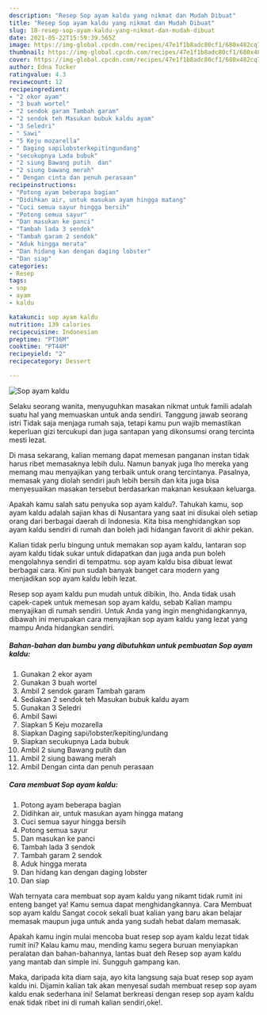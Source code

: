 ```yaml
---
description: "Resep Sop ayam kaldu yang nikmat dan Mudah Dibuat"
title: "Resep Sop ayam kaldu yang nikmat dan Mudah Dibuat"
slug: 18-resep-sop-ayam-kaldu-yang-nikmat-dan-mudah-dibuat
date: 2021-05-22T15:59:39.565Z
image: https://img-global.cpcdn.com/recipes/47e1f1b8adc80cf1/680x482cq70/sop-ayam-kaldu-foto-resep-utama.jpg
thumbnail: https://img-global.cpcdn.com/recipes/47e1f1b8adc80cf1/680x482cq70/sop-ayam-kaldu-foto-resep-utama.jpg
cover: https://img-global.cpcdn.com/recipes/47e1f1b8adc80cf1/680x482cq70/sop-ayam-kaldu-foto-resep-utama.jpg
author: Edna Tucker
ratingvalue: 4.3
reviewcount: 12
recipeingredient:
- "2 ekor ayam"
- "3 buah wortel"
- "2 sendok garam Tambah garam"
- "2 sendok teh Masukan bubuk kaldu ayam"
- "3 Seledri"
- " Sawi"
- "5 Keju mozarella"
- " Daging sapilobsterkepitingundang"
- "secukupnya Lada bubuk"
- "2 siung Bawang putih  dan"
- "2 siung bawang merah"
- " Dengan cinta dan penuh perasaan"
recipeinstructions:
- "Potong ayam beberapa bagian"
- "Didihkan air, untuk masukan ayam hingga matang"
- "Cuci semua sayur hingga bersih"
- "Potong semua sayur"
- "Dan masukan ke panci"
- "Tambah lada 3 sendok"
- "Tambah garam 2 sendok"
- "Aduk hingga merata"
- "Dan hidang kan dengan daging lobster"
- "Dan siap"
categories:
- Resep
tags:
- sop
- ayam
- kaldu

katakunci: sop ayam kaldu 
nutrition: 139 calories
recipecuisine: Indonesian
preptime: "PT36M"
cooktime: "PT44M"
recipeyield: "2"
recipecategory: Dessert

---
```



![Sop ayam kaldu](https://img-global.cpcdn.com/recipes/47e1f1b8adc80cf1/680x482cq70/sop-ayam-kaldu-foto-resep-utama.jpg)

Selaku seorang wanita, menyuguhkan masakan nikmat untuk famili adalah suatu hal yang memuaskan untuk anda sendiri. Tanggung jawab seorang istri Tidak saja menjaga rumah saja, tetapi kamu pun wajib memastikan keperluan gizi tercukupi dan juga santapan yang dikonsumsi orang tercinta mesti lezat.

Di masa  sekarang, kalian memang dapat memesan panganan instan tidak harus ribet memasaknya lebih dulu. Namun banyak juga lho mereka yang memang mau menyajikan yang terbaik untuk orang tercintanya. Pasalnya, memasak yang diolah sendiri jauh lebih bersih dan kita juga bisa menyesuaikan masakan tersebut berdasarkan makanan kesukaan keluarga. 



Apakah kamu salah satu penyuka sop ayam kaldu?. Tahukah kamu, sop ayam kaldu adalah sajian khas di Nusantara yang saat ini disukai oleh setiap orang dari berbagai daerah di Indonesia. Kita bisa menghidangkan sop ayam kaldu sendiri di rumah dan boleh jadi hidangan favorit di akhir pekan.

Kalian tidak perlu bingung untuk memakan sop ayam kaldu, lantaran sop ayam kaldu tidak sukar untuk didapatkan dan juga anda pun boleh mengolahnya sendiri di tempatmu. sop ayam kaldu bisa dibuat lewat berbagai cara. Kini pun sudah banyak banget cara modern yang menjadikan sop ayam kaldu lebih lezat.

Resep sop ayam kaldu pun mudah untuk dibikin, lho. Anda tidak usah capek-capek untuk memesan sop ayam kaldu, sebab Kalian mampu menyajikan di rumah sendiri. Untuk Anda yang ingin menghidangkannya, dibawah ini merupakan cara menyajikan sop ayam kaldu yang lezat yang mampu Anda hidangkan sendiri.

<!--inarticleads1-->

##### Bahan-bahan dan bumbu yang dibutuhkan untuk pembuatan Sop ayam kaldu:

1. Gunakan 2 ekor ayam
1. Gunakan 3 buah wortel
1. Ambil 2 sendok garam Tambah garam
1. Sediakan 2 sendok teh Masukan bubuk kaldu ayam
1. Gunakan 3 Seledri
1. Ambil  Sawi
1. Siapkan 5 Keju mozarella
1. Siapkan  Daging sapi/lobster/kepiting/undang
1. Siapkan secukupnya Lada bubuk
1. Ambil 2 siung Bawang putih  dan
1. Ambil 2 siung bawang merah
1. Ambil  Dengan cinta dan penuh perasaan




<!--inarticleads2-->

##### Cara membuat Sop ayam kaldu:

1. Potong ayam beberapa bagian
1. Didihkan air, untuk masukan ayam hingga matang
1. Cuci semua sayur hingga bersih
1. Potong semua sayur
1. Dan masukan ke panci
1. Tambah lada 3 sendok
1. Tambah garam 2 sendok
1. Aduk hingga merata
1. Dan hidang kan dengan daging lobster
1. Dan siap




Wah ternyata cara membuat sop ayam kaldu yang nikamt tidak rumit ini enteng banget ya! Kamu semua dapat menghidangkannya. Cara Membuat sop ayam kaldu Sangat cocok sekali buat kalian yang baru akan belajar memasak maupun juga untuk anda yang sudah hebat dalam memasak.

Apakah kamu ingin mulai mencoba buat resep sop ayam kaldu lezat tidak rumit ini? Kalau kamu mau, mending kamu segera buruan menyiapkan peralatan dan bahan-bahannya, lantas buat deh Resep sop ayam kaldu yang mantab dan simple ini. Sungguh gampang kan. 

Maka, daripada kita diam saja, ayo kita langsung saja buat resep sop ayam kaldu ini. Dijamin kalian tak akan menyesal sudah membuat resep sop ayam kaldu enak sederhana ini! Selamat berkreasi dengan resep sop ayam kaldu enak tidak ribet ini di rumah kalian sendiri,oke!.

